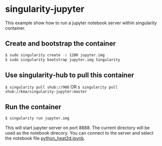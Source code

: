 # singularity-jupyter
This example show how to run a jupyter notebook server within singularity container.

## Create and bootstrap the container

```bash
$ sudo singularity create -s 1200 jupyter.img
$ sudo singularity bootstrap jupyter.img Singularity 
```

## Use singularity-hub to pull this container

``
$ singularity pull shub://906
``
OR
``
$ singularity pull shub://kma/singularity-jupyter:master
``
## Run the container

```bash
$ singularity run jupyter.img
```

This will start jupyter server on port 8888. The current directory will be used as the notebook direcory.
You can connect to the server and select the notebook file [python_heat2d.ipynb](python_heat2d.ipynb). 

